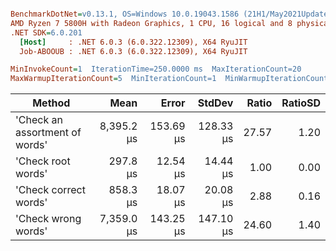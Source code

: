 ``` ini

BenchmarkDotNet=v0.13.1, OS=Windows 10.0.19043.1586 (21H1/May2021Update)
AMD Ryzen 7 5800H with Radeon Graphics, 1 CPU, 16 logical and 8 physical cores
.NET SDK=6.0.201
  [Host]     : .NET 6.0.3 (6.0.322.12309), X64 RyuJIT
  Job-ABOOUB : .NET 6.0.3 (6.0.322.12309), X64 RyuJIT

MinInvokeCount=1  IterationTime=250.0000 ms  MaxIterationCount=20  
MaxWarmupIterationCount=5  MinIterationCount=1  MinWarmupIterationCount=1  

```
|                         Method |       Mean |     Error |    StdDev | Ratio | RatioSD |
|------------------------------- |-----------:|----------:|----------:|------:|--------:|
| &#39;Check an assortment of words&#39; | 8,395.2 μs | 153.69 μs | 128.33 μs | 27.57 |    1.20 |
|             &#39;Check root words&#39; |   297.8 μs |  12.54 μs |  14.44 μs |  1.00 |    0.00 |
|          &#39;Check correct words&#39; |   858.3 μs |  18.07 μs |  20.08 μs |  2.88 |    0.16 |
|            &#39;Check wrong words&#39; | 7,359.0 μs | 143.25 μs | 147.10 μs | 24.60 |    1.40 |
